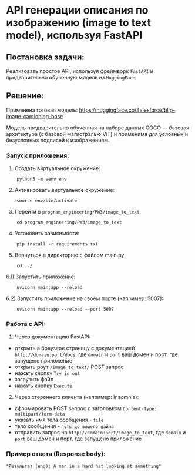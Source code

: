 # API генерации описания по изображению (image to text model), используя FastAPI

## Постановка задачи:

Реализовать простое API, используя фреймворк `FastAPI` и предварительно обученную модель из `HuggingFace`.

## Решение:

Применена готовая модель: https://huggingface.co/Salesforce/blip-image-captioning-base

Модель предварительно обученная на наборе данных COCO — базовая архитектура (с базовой магистралью ViT) и применима для условных и безусловных подписей к изображениям. 

### Запуск приложения:

1) Создать виртуальное окружение:
```
    python3 -m venv env
```
2) Активировать виртуальное окружение:
```
    source env/bin/activate
```
3) Перейти в `program_engineering/PW3/image_to_text`
```
    cd program_engineering/PW3/image_to_text
```
4) Установить зависимости:
```
    pip install -r requirements.txt
```
5) Вернуться в директорию с файлом main.py
```
    cd ../
```
6.1) Запустить приложение:
```
    uvicorn main:app --reload
```
6.2) Запустить приложение на своём порте (например: 5007):
```
    uvicorn main:app --reload --port 5007
```

### Работа с API:
1) Через документацию FastAPI:

- открыть в браузере страницу с документацией `http://domain:port/docs`, где `domain` и `port` ваш домен и порт, где запущено приложение
- открыть роут `/image_to_text/` POST запрос
- нажать кнопку `Try in out`
- загрузить файл
- нажать кнопку `Execute`

2) Через стороннего клиента (например: Insomnia):

- сформировать POST запрос с заголовком `Content-Type: multipart/form-data`
- указать имя тела сообщения - `file`
- тело сообщения - `путь до вашего файла`
- отправить запрос на `http://domain:port/image_to_text`, где `domain` и `port` ваш домен и порт, где запущено приложение

### Пример ответа (Response body):

```
"Результат (eng): A man in a hard hat looking at something"
```

